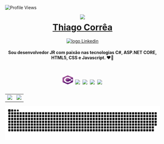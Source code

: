 ![Profile Views](http://estruyf-github.azurewebsites.net/api/VisitorHit?user=thiagogcorreabotelho&repo=thiagogcorreabotelho&countColorcountColor)

<img align="right" src="https://media2.giphy.com/media/uupsXZNSLB6JW/giphy.gif?cid=ecf05e47fx7ot5ubmfwy33p6syswypt2rmnq6gz008m6pr3y&rid=giphy.gif&ct=g" width="260" />

<div align="center">
 <h1> 
   <a href="https://fontmeme.com/fonts/libre-franklin-font/">Thiago Corrêa
   </a>
 </h1>
</div>

<p align="center">
   <a href="https://www.linkedin.com/in/thiagocorreab/">
    <img alt="logo Linkedin" src="https://img.shields.io/badge/-LinkedIn-blue?style=flat-square&logo=Linkedin&logoColor=white&link=https://www.linkedin.com/in/thiagocorreab/">
  </a>
  
</p>

<h4 align="center"> 
  Sou desenvolvedor JR com paixão nas tecnologias C#, ASP.NET CORE, HTML5, CSS e Javascript. ❤🚀
</h4>

<br>

<p align="center">
  <img height="30" width="40" src="https://raw.githubusercontent.com/devicons/devicon/master/icons/csharp/csharp-original.svg">
  <!-- HTML Icon -->
  <img src="https://user-images.githubusercontent.com/35739995/122654956-2b934900-d125-11eb-94b1-58102216fa9f.png">&nbsp;
  <!-- CSS Icon -->
  <img src="https://user-images.githubusercontent.com/35739995/122655003-80cf5a80-d125-11eb-9718-c0d416a29986.png">&nbsp;
  <!-- JS Icon -->
  <img src="https://user-images.githubusercontent.com/35739995/122655023-a78d9100-d125-11eb-89b8-f006041d9d4a.png">&nbsp;
  <!-- Git Icon -->
  <img src="https://user-images.githubusercontent.com/35739995/122655117-7c577180-d126-11eb-9b30-3591b1252bb5.png">&nbsp;
</p>

<table align="left">
  <row>
    <td>
     <!-- Card -->
      <img height='172' src='https://github-readme-stats.vercel.app/api/top-langs/?username=thiagogcorreabotelho&layout=compact&theme=react'>
    </td>
    <td>
      <img height='172' src='https://github-readme-stats.vercel.app/api?username=thiagogcorreabotelho&show_icons=true&theme=react'>
    </td>
  </row>
</table> 

![Snake animation](https://github.com/beatriznonato/beatriznonato/blob/output/github-contribution-grid-snake.svg)
